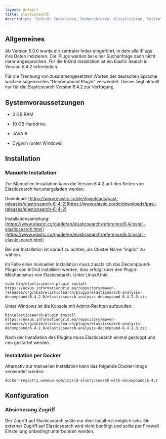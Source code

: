 ```yaml
---
layout: default
title: Elasticsearch
description: "InGrid: Indexieren, Recherchieren, Visualisieren, Teilen"
---
```


## Allgemeines

Ab Version 5.0.0 wurde ein zentraler Index eingeführt, in dem alle iPlugs ihre Daten indizieren. Die iPlugs werden bei einer Suchanfrage dann nicht mehr angesprochen. Für die InGrid Installation ist ein Elastic Search in Version 6.4.2 erforderlich.

Für die Trennung von zusammengesetzten Worten der deutschen Sprache wird ein sogenanntes "Decompound Plugin" verwendet. Dieses liegt aktuell nur für die Elasticsearch Version 6.4.2 zur Verfügung.


## Systemvoraussetzungen

* 2 GB RAM
* 10 GB Harddrive

* JAVA 8
* Cygwin (unter Windows)


## Installation

### Manuelle Installation
Zur Manuellen Installation kann die Version 6.4.2 auf den Seiten von Elasticsearch heruntergeladen werden.

Download: [https://www.elastic.co/de/downloads/past-releases/elasticsearch-6-4-2](https://www.elastic.co/de/downloads/past-releases/elasticsearch-6-4-2)

Installationsanleitung: [https://www.elastic.co/guide/en/elasticsearch/reference/6.4/install-elasticsearch.html](https://www.elastic.co/guide/en/elasticsearch/reference/6.4/install-elasticsearch.html)

Bei der Installation ist darauf zu achten, als Cluster Name "ingrid" zu wählen.

Im Falle einer manuellen Installation muss zusätzlich das Decompound-Plugin von InGrid installiiert werden, dies erfolgt über den Plugin-Mechanismus von Elasticsearch.
Unter Linux/Unix:
```
sudo bin/elasticsearch-plugin install https://nexus.informationgrid.eu/repository/maven-releases/org/xbib/elasticsearch/plugin/elasticsearch-analysis-decompound/6.4.2.0/elasticsearch-analysis-decompound-6.4.2.0.zip
```
Unter Windows ist die Konsole mit Admin-Rechten aufzurufen.
```
bin\elasticsearch-plugin install https://nexus.informationgrid.eu/repository/maven-releases/org/xbib/elasticsearch/plugin/elasticsearch-analysis-decompound/6.4.2.0/elasticsearch-analysis-decompound-6.4.2.0.zip
```

Nach der Installation des Plugins muss Elasticsearch einmal gestoppt und neu gestartet werden.

### Installation per Docker

Alternativ zur manuellen Installation kann das folgende Docker-Image verwendet werden:

```
docker-registry.wemove.com/ingrid-elasticsearch-with-decompound:6.4.2
```


## Konfiguration

### Absicherung Zugriff

Der Zugriff auf Elasticsearch sollte nur über localhost möglich sein. Ein externer Zugriff auf Elasticsearch wird nicht benötigt und sollte per Firewall Einstellung unbedingt unterbunden werden.
